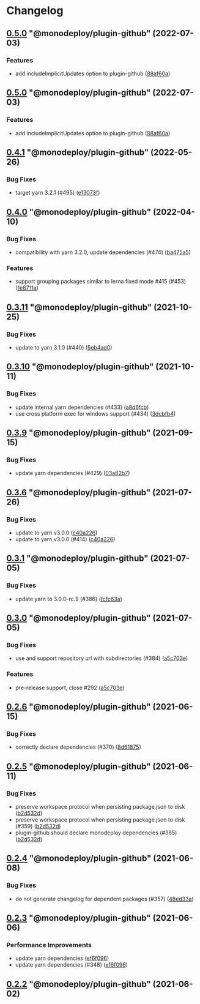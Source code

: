 # Changelog

<!-- MONODEPLOY:BELOW -->

## [0.5.0](https://github.com/tophat/monodeploy/compare/@monodeploy/plugin-github@0.4.1...@monodeploy/plugin-github@0.5.0) "@monodeploy/plugin-github" (2022-07-03)<a name="0.5.0"></a>

### Features

* add includeImplicitUpdates option to plugin-github ([88af60a](https://github.com/tophat/monodeploy/commits/88af60a))




## [0.5.0](https://github.com/tophat/monodeploy/compare/@monodeploy/plugin-github@0.4.1...@monodeploy/plugin-github@0.5.0) "@monodeploy/plugin-github" (2022-07-03)<a name="0.5.0"></a>

### Features

* add includeImplicitUpdates option to plugin-github ([88af60a](https://github.com/tophat/monodeploy/commits/88af60a))




## [0.4.1](https://github.com/tophat/monodeploy/compare/@monodeploy/plugin-github@0.4.0...@monodeploy/plugin-github@0.4.1) "@monodeploy/plugin-github" (2022-05-26)<a name="0.4.1"></a>

### Bug Fixes

* target yarn 3.2.1 (#495) ([e13073f](https://github.com/tophat/monodeploy/commits/e13073f))




## [0.4.0](https://github.com/tophat/monodeploy/compare/@monodeploy/plugin-github@0.3.15...@monodeploy/plugin-github@0.4.0) "@monodeploy/plugin-github" (2022-04-10)<a name="0.4.0"></a>

### Bug Fixes

* compatibility with yarn 3.2.0, update dependencies (#474) ([ba475a5](https://github.com/tophat/monodeploy/commits/ba475a5))

### Features

* support grouping packages similar to lerna fixed mode #415 (#453) ([1e8711a](https://github.com/tophat/monodeploy/commits/1e8711a))




## [0.3.11](https://github.com/tophat/monodeploy/compare/@monodeploy/plugin-github@0.3.10...@monodeploy/plugin-github@0.3.11) "@monodeploy/plugin-github" (2021-10-25)<a name="0.3.11"></a>

### Bug Fixes

* update to yarn 3.1.0 (#440) ([5eb4ad0](https://github.com/tophat/monodeploy/commits/5eb4ad0))




## [0.3.10](https://github.com/tophat/monodeploy/compare/@monodeploy/plugin-github@0.3.9...@monodeploy/plugin-github@0.3.10) "@monodeploy/plugin-github" (2021-10-11)<a name="0.3.10"></a>

### Bug Fixes

* update internal yarn dependencies (#433) ([a8d6fcb](https://github.com/tophat/monodeploy/commits/a8d6fcb))
* use cross platform exec for windows support (#434) ([3dcbfb4](https://github.com/tophat/monodeploy/commits/3dcbfb4))




## [0.3.9](https://github.com/tophat/monodeploy/compare/@monodeploy/plugin-github@0.3.8...@monodeploy/plugin-github@0.3.9) "@monodeploy/plugin-github" (2021-09-15)<a name="0.3.9"></a>

### Bug Fixes

* update yarn dependencies (#429) ([03a82b7](https://github.com/tophat/monodeploy/commits/03a82b7))




## [0.3.6](https://github.com/tophat/monodeploy/compare/@monodeploy/plugin-github@0.3.5...@monodeploy/plugin-github@0.3.6) "@monodeploy/plugin-github" (2021-07-26)<a name="0.3.6"></a>

### Bug Fixes

* update to yarn v3.0.0 ([c40a226](https://github.com/tophat/monodeploy/commits/c40a226))
* update to yarn v3.0.0 (#414) ([c40a226](https://github.com/tophat/monodeploy/commits/c40a226))




## [0.3.1](https://github.com/tophat/monodeploy/compare/@monodeploy/plugin-github@0.3.0...@monodeploy/plugin-github@0.3.1) "@monodeploy/plugin-github" (2021-07-05)<a name="0.3.1"></a>

### Bug Fixes

* update yarn to 3.0.0-rc.9 (#386) ([fcfc63a](https://github.com/tophat/monodeploy/commits/fcfc63a))




## [0.3.0](https://github.com/tophat/monodeploy/compare/@monodeploy/plugin-github@0.2.6...@monodeploy/plugin-github@0.3.0) "@monodeploy/plugin-github" (2021-07-05)<a name="0.3.0"></a>

### Bug Fixes

* use and support repository url with subdirectories (#384) ([a5c703e](https://github.com/tophat/monodeploy/commits/a5c703e))

### Features

* pre-release support, close #292 ([a5c703e](https://github.com/tophat/monodeploy/commits/a5c703e))




## [0.2.6](https://github.com/tophat/monodeploy/compare/@monodeploy/plugin-github@0.2.5...@monodeploy/plugin-github@0.2.6) "@monodeploy/plugin-github" (2021-06-15)<a name="0.2.6"></a>

### Bug Fixes

* correctly declare dependencies (#370) ([8d61875](https://github.com/tophat/monodeploy/commits/8d61875))




## [0.2.5](https://github.com/tophat/monodeploy/compare/@monodeploy/plugin-github@0.2.4...@monodeploy/plugin-github@0.2.5) "@monodeploy/plugin-github" (2021-06-11)<a name="0.2.5"></a>

### Bug Fixes

* preserve workspace protocol when persisting package.json to disk ([b2d532d](https://github.com/tophat/monodeploy/commits/b2d532d))
* preserve workspace protocol when persisting package.json to disk (#359) ([b2d532d](https://github.com/tophat/monodeploy/commits/b2d532d))
* plugin-github should declare monodeploy dependencies (#365) ([b2d532d](https://github.com/tophat/monodeploy/commits/b2d532d))




## [0.2.4](https://github.com/tophat/monodeploy/compare/@monodeploy/plugin-github@0.2.3...@monodeploy/plugin-github@0.2.4) "@monodeploy/plugin-github" (2021-06-08)<a name="0.2.4"></a>

### Bug Fixes

* do not generate changelog for dependent packages (#357) ([48ed33a](https://github.com/tophat/monodeploy/commits/48ed33a))




## [0.2.3](https://github.com/tophat/monodeploy/compare/@monodeploy/plugin-github@0.2.2...@monodeploy/plugin-github@0.2.3) "@monodeploy/plugin-github" (2021-06-06)<a name="0.2.3"></a>

### Performance Improvements

* update yarn dependencies ([ef6f096](https://github.com/tophat/monodeploy/commits/ef6f096))
* update yarn dependencies (#348) ([ef6f096](https://github.com/tophat/monodeploy/commits/ef6f096))




## [0.2.2](https://github.com/tophat/monodeploy/compare/@monodeploy/plugin-github@0.2.1...@monodeploy/plugin-github@0.2.2) "@monodeploy/plugin-github" (2021-06-02)<a name="0.2.2"></a>


